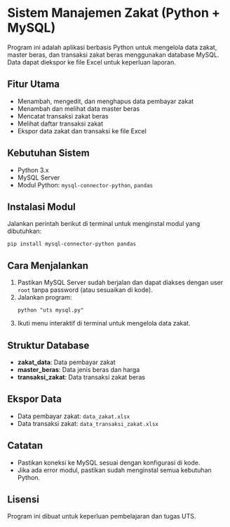 # Sistem Manajemen Zakat (Python + MySQL)

Program ini adalah aplikasi berbasis Python untuk mengelola data zakat, master beras, dan transaksi zakat beras menggunakan database MySQL. Data dapat diekspor ke file Excel untuk keperluan laporan.

## Fitur Utama
- Menambah, mengedit, dan menghapus data pembayar zakat
- Menambah dan melihat data master beras
- Mencatat transaksi zakat beras
- Melihat daftar transaksi zakat
- Ekspor data zakat dan transaksi ke file Excel

## Kebutuhan Sistem
- Python 3.x
- MySQL Server
- Modul Python: `mysql-connector-python`, `pandas`

## Instalasi Modul
Jalankan perintah berikut di terminal untuk menginstal modul yang dibutuhkan:

```
pip install mysql-connector-python pandas
```

## Cara Menjalankan
1. Pastikan MySQL Server sudah berjalan dan dapat diakses dengan user `root` tanpa password (atau sesuaikan di kode).
2. Jalankan program:
   ```
   python "uts mysql.py"
   ```
3. Ikuti menu interaktif di terminal untuk mengelola data zakat.

## Struktur Database
- **zakat_data**: Data pembayar zakat
- **master_beras**: Data jenis beras dan harga
- **transaksi_zakat**: Data transaksi zakat beras

## Ekspor Data
- Data pembayar zakat: `data_zakat.xlsx`
- Data transaksi zakat: `data_transaksi_zakat.xlsx`

## Catatan
- Pastikan koneksi ke MySQL sesuai dengan konfigurasi di kode.
- Jika ada error modul, pastikan sudah menginstal semua kebutuhan Python.

## Lisensi
Program ini dibuat untuk keperluan pembelajaran dan tugas UTS.
